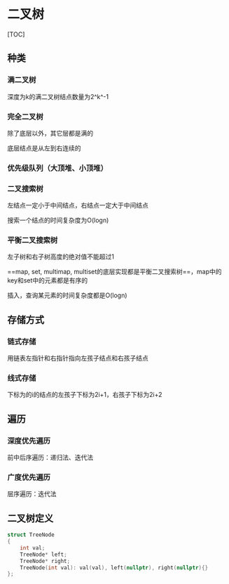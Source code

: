 # 二叉树

[TOC]



## 种类

### 满二叉树

深度为k的满二叉树结点数量为2^k^-1

### 完全二叉树

除了底层以外，其它层都是满的

底层结点是从左到右连续的

### 优先级队列（大顶堆、小顶堆）



### 二叉搜索树

左结点一定小于中间结点，右结点一定大于中间结点

搜索一个结点的时间复杂度为O(logn)

### 平衡二叉搜索树

左子树和右子树高度的绝对值不能超过1

==map, set, multimap, multiset的底层实现都是平衡二叉搜索树==，map中的key和set中的元素都是有序的

插入，查询某元素的时间复杂度都是O(logn)



## 存储方式

### 链式存储

用链表左指针和右指针指向左孩子结点和右孩子结点

### 线式存储

下标为的i的结点的左孩子下标为2i+1，右孩子下标为2i+2



## 遍历

### 深度优先遍历

前中后序遍历：递归法、迭代法

### 广度优先遍历

层序遍历：迭代法



## 二叉树定义

```c++
struct TreeNode
{
    int val;
    TreeNode* left;
    TreeNode* right;  
    TreeNode(int val): val(val), left(nullptr), right(nullptr){}
};
```


